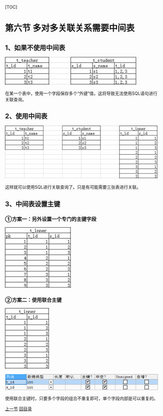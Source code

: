 [TOC]

# 第六节 多对多关联关系需要中间表



## 1、如果不使用中间表

![images](images/img013.png)

在某一个表中，使用一个字段保存多个“外键”值，这将导致无法使用SQL语句进行关联查询。



## 2、使用中间表

![images](images/img014.png)

这样就可以使用SQL进行关联查询了。只是有可能需要三张表进行关联。



## 3、中间表设置主键

### ①方案一：另外设置一个专门的主键字段

![images](images/img015.png)



### ②方案二：使用联合主键

![images](images/img016.png)

![images](images/img017.png)

使用联合主键时，只要多个字段的组合不重复即可，单个字段内部是可以重复的。



[上一节](verse05.html) [回目录](index.html)